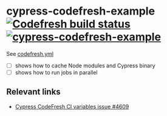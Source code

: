 # cypress-codefresh-example [![Codefresh build status]( https://g.codefresh.io/api/badges/pipeline/bahmutov/Cypress%20Codefresh%20Example%2Fe2e?type=cf-2)]( https://g.codefresh.io/public/accounts/bahmutov/pipelines/new/602c1e1998e98171561bf43c) [![cypress-codefresh-example](https://img.shields.io/endpoint?url=https://dashboard.cypress.io/badge/simple/syjw9f/main&style=flat&logo=cypress)](https://dashboard.cypress.io/projects/syjw9f/runs)

See [codefresh.yml](codefresh.yml)

- [ ] shows how to cache Node modules and Cypress binary
- [ ] shows how to run jobs in parallel

## Relevant links

- [Cypress CodeFresh CI variables issue #4609](https://github.com/cypress-io/cypress/issues/4609)
